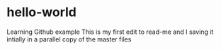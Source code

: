 # hello-world
Learning Github example
This is my first edit to read-me and I saving it intially in a parallel copy of the master files
